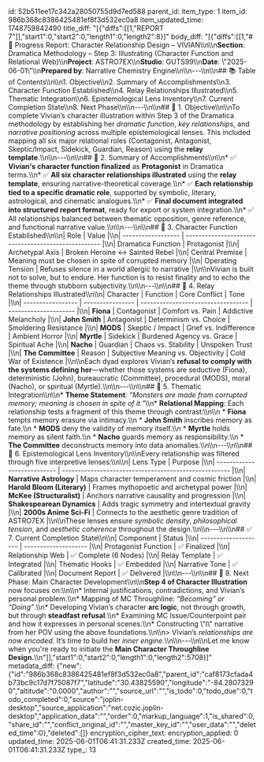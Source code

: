 id: 52b511ee17c342a28050755d9d7ed588
parent_id: 
item_type: 1
item_id: 986b368c8386425481ef8f3d532ec0a8
item_updated_time: 1748759842490
title_diff: "[{\"diffs\":[[1,\"REPORT 7\"]],\"start1\":0,\"start2\":0,\"length1\":0,\"length2\":8}]"
body_diff: "[{\"diffs\":[[1,\"# 📄 Progress Report: Character Relationship Design – VIVIAN\\\n\\\n**Section**: Dramatica Methodology – Step 3: Illustrating (Character Function and Relational Web)\\\n**Project**: ASTRO7EX\\\n**Studio**: GUTS99\\\n**Date**: \\\"2025-06-01\\\"\\\n**Prepared by**: Narrative Chemistry Engine\\\n\\\n---\\\n\\\n## 📚 Table of Contents\\\n\\\n1. Objective\\\n2. Summary of Accomplishments\\\n3. Character Function Established\\\n4. Relay Relationships Illustrated\\\n5. Thematic Integration\\\n6. Epistemological Lens Inventory\\\n7. Current Completion State\\\n8. Next Phase\\\n\\\n---\\\n\\\n## 🎯 1. Objective\\\n\\\nTo complete Vivian’s character illustration within Step 3 of the Dramatica methodology by establishing her *dramatic function*, *key relationships*, and *narrative positioning* across multiple epistemological lenses. This included mapping all six major relational roles (Contagonist, Antagonist, Skeptic/Impact, Sidekick, Guardian, Reason) using the **relay template**.\\\n\\\n---\\\n\\\n## 🧾 2. Summary of Accomplishments\\\n\\\n* ✅ **Vivian's character function finalized** as **Protagonist** in Dramatica terms.\\\n* ✅ **All six character relationships illustrated** using the **relay template**, ensuring narrative-theoretical coverage.\\\n* ✅ **Each relationship tied to a specific dramatic role**, supported by symbolic, literary, astrological, and cinematic analogues.\\\n* ✅ **Final document integrated into structured report format**, ready for export or system integration.\\\n* ✅ All relationships balanced between thematic opposition, genre reference, and functional narrative value.\\\n\\\n---\\\n\\\n## 🧬 3. Character Function Established\\\n\\\n| Role               | Value                                               |\\\n| ------------------ | --------------------------------------------------- |\\\n| Dramatica Function | Protagonist                                         |\\\n| Archetypal Axis    | Broken Heroine ↔ Sainted Rebel                      |\\\n| Central Premise    | Meaning must be chosen in spite of corrupted memory |\\\n| Operating Tension  | Refuses silence in a world allergic to narrative    |\\\n\\\nVivian is built not to solve, but to endure. Her function is to resist finality and to echo the theme through stubborn subjectivity.\\\n\\\n---\\\n\\\n## 🔗 4. Relay Relationships Illustrated\\\n\\\n| Character         | Function         | Core Conflict                      | Tone                  |\\\n| ----------------- | ---------------- | ---------------------------------- | --------------------- |\\\n| **Fiona**         | Contagonist      | Comfort vs. Pain                   | Addictive Melancholy  |\\\n| **John Smith**    | Antagonist       | Determinism vs. Choice             | Smoldering Resistance |\\\n| **MODS**          | Skeptic / Impact | Grief vs. Indifference             | Ambient Horror        |\\\n| **Myrtle**        | Sidekick         | Burdened Agency vs. Grace          | Spiritual Ache        |\\\n| **Nacho**         | Guardian         | Chaos vs. Stability                | Unspoken Trust        |\\\n| **The Committee** | Reason           | Subjective Meaning vs. Objectivity | Cold War of Existence |\\\n\\\nEach dyad explores Vivian’s **refusal to comply with the systems defining her**—whether those systems are seductive (Fiona), deterministic (John), bureaucratic (Committee), procedural (MODS), moral (Nacho), or spiritual (Myrtle).\\\n\\\n---\\\n\\\n## 🔮 5. Thematic Integration\\\n\\\n* **Theme Statement**: *“Monsters are made from corrupted memory; meaning is chosen in spite of it.”*\\\n* **Relational Mapping**: Each relationship tests a fragment of this theme through contrast:\\\n\\\n  * **Fiona** tempts memory erasure via intimacy.\\\n  * **John Smith** inscribes memory as fate.\\\n  * **MODS** deny the validity of memory itself.\\\n  * **Myrtle** holds memory as silent faith.\\\n  * **Nacho** guards memory as responsibility.\\\n  * **The Committee** deconstructs memory into data anomalies.\\\n\\\n---\\\n\\\n## 🧠 6. Epistemological Lens Inventory\\\n\\\nEvery relationship was filtered through five interpretive lenses:\\\n\\\n| Lens Type                   | Purpose                                               |\\\n| --------------------------- | ----------------------------------------------------- |\\\n| **Narrative Astrology**     | Maps character temperament and cosmic friction        |\\\n| **Harold Bloom (Literary)** | Frames mythopoetic and archetypal power               |\\\n| **McKee (Structuralist)**   | Anchors narrative causality and progression           |\\\n| **Shakespearean Dynamics**  | Adds tragic symmetry and intertextual gravity         |\\\n| **2000s Anime Sci-Fi**      | Connects to the aesthetic genre tradition of ASTRO7EX |\\\n\\\nThese lenses ensure *symbolic density*, *philosophical tension*, and *aesthetic coherence* throughout the design.\\\n\\\n---\\\n\\\n## ✅ 7. Current Completion State\\\n\\\n| Component            | Status               |\\\n| -------------------- | -------------------- |\\\n| Protagonist Function | ✅ Finalized          |\\\n| Relationship Web     | ✅ Complete (6 Nodes) |\\\n| Relay Template       | ✅ Integrated         |\\\n| Thematic Hooks       | ✅ Embedded           |\\\n| Narrative Tone       | ✅ Calibrated         |\\\n| Document Report      | ✅ Delivered          |\\\n\\\n---\\\n\\\n## 🏁 8. Next Phase: Main Character Development\\\n\\\n**Step 4 of Character Illustration** now focuses on:\\\n\\\n* Internal justifications, contradictions, and Vivian’s personal problem.\\\n* Mapping of MC Throughline: *“Becoming” or “Doing”*.\\\n* Developing Vivian’s character **arc logic**, not through growth, but through **steadfast refusal**.\\\n* Examining MC Issue/Counterpoint pair and how it expresses in personal scenes.\\\n* Constructing \\\"I\\\" narrative from her POV using the above foundations.\\\n\\\n> Vivian’s *relationships are now encoded*. It’s time to build her *inner engine*.\\\n\\\n---\\\n\\\nLet me know when you're ready to initiate the **Main Character Throughline Design.**\\\n\"]],\"start1\":0,\"start2\":0,\"length1\":0,\"length2\":5708}]"
metadata_diff: {"new":{"id":"986b368c8386425481ef8f3d532ec0a8","parent_id":"caf8173cfada4b73bc9c17d7f75087f7","latitude":"30.43825590","longitude":"-84.28073290","altitude":"0.0000","author":"","source_url":"","is_todo":0,"todo_due":0,"todo_completed":0,"source":"joplin-desktop","source_application":"net.cozic.joplin-desktop","application_data":"","order":0,"markup_language":1,"is_shared":0,"share_id":"","conflict_original_id":"","master_key_id":"","user_data":"","deleted_time":0},"deleted":[]}
encryption_cipher_text: 
encryption_applied: 0
updated_time: 2025-06-01T06:41:31.233Z
created_time: 2025-06-01T06:41:31.233Z
type_: 13